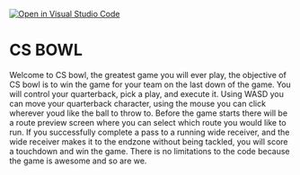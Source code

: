 [![Open in Visual Studio Code](https://classroom.github.com/assets/open-in-vscode-c66648af7eb3fe8bc4f294546bfd86ef473780cde1dea487d3c4ff354943c9ae.svg)](https://classroom.github.com/online_ide?assignment_repo_id=7912570&assignment_repo_type=AssignmentRepo)

# CS BOWL

Welcome to CS bowl, the greatest game you will ever play, the objective of CS bowl is to win the game for your team on the last down of the game. You will control your quarterback, pick a play, and execute it. Using WASD you can move your quarterback character, using the mouse you can click wherever youd like the ball to throw to. Before the game starts there will be a route preview screen where you can select which route you would like to run. If you successfully complete a pass to a running wide receiver, and the wide receiver makes it to the endzone without being tackled, you will score a touchdown and win the game. There is no limitations to the code because the game is awesome and so are we. 